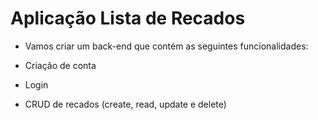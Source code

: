 # Aplicação Lista de Recados

- Vamos criar um back-end que contém
as seguintes funcionalidades:
- Criação de conta

- Login

- CRUD de recados (create, read, update e delete) 